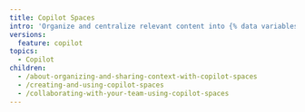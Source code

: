 ```yaml
---
title: Copilot Spaces
intro: 'Organize and centralize relevant content into {% data variables.copilot.copilot_spaces_short %} that ground {% data variables.product.prodname_copilot_short %}’s responses in the right context for a specific task.'
versions:
  feature: copilot
topics:
  - Copilot
children:
  - /about-organizing-and-sharing-context-with-copilot-spaces
  - /creating-and-using-copilot-spaces
  - /collaborating-with-your-team-using-copilot-spaces
---
```


